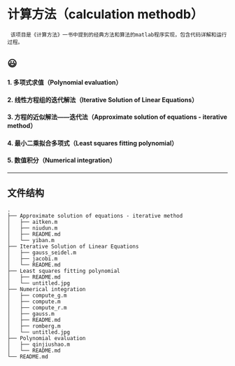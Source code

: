 # 计算方法（calculation methodb）
     该项目是《计算方法》一书中提到的经典方法和算法的matlab程序实现，包含代码详解和运行过程。
 :smiley:
 ----------------------------------------------------------------------------
 
 #### 1. 多项式求值（Polynomial evaluation）
 #### 2. 线性方程组的迭代解法（Iterative Solution of Linear Equations）
 #### 3. 方程的近似解法——迭代法（Approximate solution of equations - iterative method）
 #### 4. 最小二乘拟合多项式（Least squares fitting polynomial）
 #### 5. 数值积分（Numerical integration）

------------------------------------------------------------------------------

## 文件结构

```shell
.
├── Approximate solution of equations - iterative method
│   ├── aitken.m
│   ├── niudun.m
│   ├── README.md
│   └── yiban.m
├── Iterative Solution of Linear Equations
│   ├── gauss_seidel.m
│   ├── jacobi.m
│   └── README.md
├── Least squares fitting polynomial
│   ├── README.md
│   └── untitled.jpg
├── Numerical integration
│   ├── compute_g.m
│   ├── compute.m
│   ├── compute_r.m
│   ├── gauss.m
│   ├── README.md
│   ├── romberg.m
│   └── untitled.jpg
├── Polynomial evaluation
│   ├── qinjiushao.m
│   └── README.md
└── README.md

```
